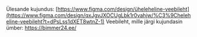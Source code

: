 Ülesande kujundus: [https://www.figma.com/design/üheleheline-veebileht](https://www.figma.com/design/qxJgvJXOCUgLbk1r0vahjw/%C3%9Cheleheline-veebileht?t=dPsLss1dXET8wtnZ-1)
Veebileht, mille järgi kujundasin ümber: https://bimmer24.ee/